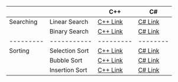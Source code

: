 |      |    |  C++                        | C#  |
|-----------------------|--------------------|----------------------------------------------|----------------------------------------------|
| Searching             | Linear Search      | [C++ Link](link_to_cpp_searching)           | [C# Link](link_to_csharp_searching)         |
|                       | Binary Search      | [C++ Link](link_to_cpp_searching)           | [C# Link](link_to_csharp_searching)         |
|---------|----------- |--------- |-------- |
| Sorting               | Selection Sort     | [C++ Link](link_to_cpp_sorting)            | [C# Link](link_to_csharp_sorting)          |
|                       | Bubble Sort        | [C++ Link](link_to_cpp_sorting)            | [C# Link](link_to_csharp_sorting)          |
|                       | Insertion Sort     | [C++ Link](link_to_cpp_sorting)            | [C# Link](link_to_csharp_sorting)          |
